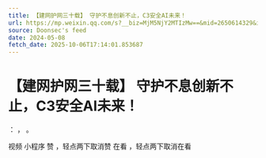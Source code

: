 ```yaml
---
title: 【建网护网三十载】 守护不息创新不止，C3安全AI未来！
url: https://mp.weixin.qq.com/s?__biz=MjM5NjY2MTIzMw==&mid=2650614329&idx=1&sn=f6367bd4f4b05f5b0f7b06965bdd3e96
source: Doonsec's feed
date: 2024-05-08
fetch_date: 2025-10-06T17:14:01.853687
---
```


# 【建网护网三十载】 守护不息创新不止，C3安全AI未来！

：
，
。

视频
小程序
赞
，轻点两下取消赞
在看
，轻点两下取消在看